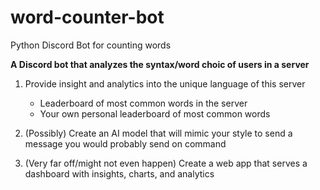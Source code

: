 # word-counter-bot
Python Discord Bot for counting words

**A Discord bot that analyzes the syntax/word choic of users in a server**

  1. Provide insight and analytics into the unique language of this server
        - Leaderboard of most common words in the server
        - Your own personal leaderboard of most common words

  2. (Possibly) Create an AI model that will mimic your style to send a message you would probably send on command

  3. (Very far off/might not even happen) Create a web app that serves a dashboard with insights, charts, and analytics 
